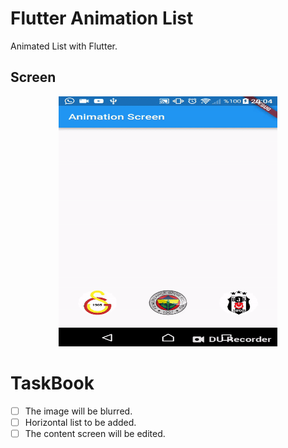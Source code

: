 # Flutter Animation List
Animated List with Flutter.

## Screen

 <center><img src="/screen/screen.gif" width="350" height="400" /></center>

# TaskBook

- [ ] The image will be blurred.
- [ ] Horizontal list to be added.
- [ ] The content screen will be edited.
